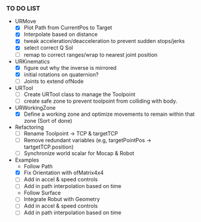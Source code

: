 ### TO DO LIST
- URMove
  - [X] Plot Path from CurrentPos to Target 
  - [X] Interpolate based on distance
  - [X] tweak acceleration/deacceleration to prevent sudden stops/jerks
  - [X] select correct Q Sol
  - [ ] remap to correct ranges/wrap to nearest joint position
- URKinematics
  - [X] figure out why the inverse is mirrored
  - [X] initial rotations on quaternion?
  - [ ] Joints to extend ofNode
- URTool
  - [ ] Create URTool class to manage the Toolpoint
  - [ ] create safe zone to prevent toolpoint from colliding with body.
- URWorkingZone
  - [X] Define a working zone and optimize movements to remain within that zone (Sort of done)
- Refactoring
  - [ ] Rename Toolpoint -> TCP & targetTCP
  - [ ] Remove redundant variables (e.g, targetPointPos -> tartgetTCP.position)
  - [ ] Synchronize world scalar for Mocap & Robot
- Examples
  - Follow Path
  - [X] Fix Orientation with ofMatrix4x4
  - [ ] Add in accel & speed controls
  - [ ] Add in path interpolation based on time
  - Follow Surface
  - [ ] Integrate Robut with Geometry
  - [ ] Add in accel & speed controls
  - [ ] Add in path interpolation based on time
